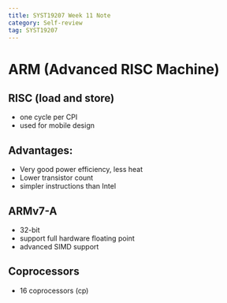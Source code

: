 ```yaml
---
title: SYST19207 Week 11 Note
category: Self-review
tag: SYST19207
---
```

# ARM (Advanced RISC Machine)
## RISC (load and store)
* one cycle per CPI
* used for mobile design
## Advantages:
* Very good power efficiency, less heat
* Lower transistor count
* simpler instructions than Intel

## ARMv7-A
* 32-bit
* support full hardware floating point
* advanced SIMD support

## Coprocessors
* 16 coprocessors (cp)